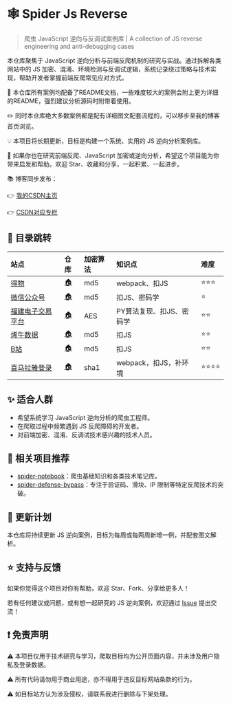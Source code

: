 # 🕸️ Spider Js Reverse

> 爬虫 JavaScript 逆向与反调试案例库 | A collection of JS reverse engineering and anti-debugging cases



本仓库聚焦于 JavaScript 逆向分析与前端反爬机制的研究与实战。通过拆解各类网站中的 JS
加密、混淆、环境检测与反调试逻辑，系统记录绕过策略与技术实现，帮助开发者掌握前端反爬常见应对方式。

🔨 本仓库所有案例均配备了README文档，一些难度较大的案例会附上更为详细的README，强烈建议分析源码时附带着使用。

✏️ 同时本仓库绝大多数案例都是配有详细图文配套流程的，可以移步至我的博客首页浏览。

💡 本项目将长期更新，目标是构建一个系统、实用的 JS 逆向分析案例库。

📌 如果你也在研究前端反爬、JavaScript 加密或逆向分析，希望这个项目能为你带来启发和帮助。欢迎 Star、收藏和分享，一起积累、一起进步。

📚 博客同步发布：

👉 [我的CSDN主页](https://blog.csdn.net/2401_87328929)

👉 [CSDN对应专栏](https://blog.csdn.net/2401_87328929/category_12970267.html)

## 🚅 目录跳转

| 站点                                                      | 仓库                                                                                                                                          | 加密算法 | 知识点             | 难度   |
|:--------------------------------------------------------|:--------------------------------------------------------------------------------------------------------------------------------------------|:-----|:----------------|:-----|
| [得物](https://www.dewu.com/)                             | [🏠](https://github.com/Annyfee/spider-js-reverse/tree/master/1%20%E5%BE%97%E7%89%A9)                                                       | md5  | webpack、扣JS     | ⭐⭐⭐  |
| [微信公众号](https://mp.weixin.qq.com/)                      | [🏠](https://github.com/Annyfee/spider-js-reverse/tree/master/2%20%E5%BE%AE%E4%BF%A1%E5%85%AC%E4%BC%97%E5%8F%B7)                            | md5  | 扣JS、密码学         | ⭐    |
| [福建电子交易平台](https://ggzyfw.fujian.gov.cn/business/list/) | [🏠](https://github.com/Annyfee/spider-js-reverse/tree/master/3%20%E7%A6%8F%E5%BB%BA%E7%94%B5%E5%AD%90%E4%BA%A4%E6%98%93%E5%B9%B3%E5%8F%B0) | AES  | PY算法复现、扣JS、密码学  | ⭐⭐   |
| [烯牛数据](https://www.xiniudata.com/industry/newest)       | [🏠](https://github.com/Annyfee/spider-js-reverse/tree/master/4%20%E7%83%AF%E7%89%9B%E6%95%B0%E6%8D%AE)                                     | md5  | 扣JS             | ⭐⭐   |
| [B站](https://search.bilibili.com/all)                   | [🏠](https://github.com/Annyfee/spider-js-reverse/tree/master/5%20B%E7%AB%99)                                                               | md5  | 扣JS             | ⭐⭐   |
| [喜马拉雅登录](https://passport.ximalaya.com/page/web/login)  | [🏠](https://github.com/Annyfee/spider-js-reverse/tree/master/6%20%E5%96%9C%E9%A9%AC%E6%8B%89%E9%9B%85%E7%99%BB%E5%BD%95)                   | sha1 | webpack，扣JS，补环境 | ⭐⭐⭐⭐ |

## ✨ 适合人群

- 希望系统学习 JavaScript 逆向分析的爬虫工程师。
- 在爬取过程中频繁遇到 JS 反爬障碍的开发者。
- 对前端加密、混淆、反调试技术感兴趣的技术人员。

## 📌 相关项目推荐

- [spider-notebook](https://github.com/Annyfee/spider-notebook)：爬虫基础知识和各类技术笔记库。
- [spider-defense-bypass](https://github.com/Annyfee/spider-defense-bypass)：专注于验证码、滑块、IP 限制等特定反爬技术的突破。

## 🧭 更新计划

本仓库将持续更新 JS 逆向案例，目标为每周或每两周新增一例，并配套图文解析。

## ⭐️ 支持与反馈

如果你觉得这个项目对你有帮助，欢迎 Star、Fork、分享给更多人！

若有任何建议或问题，或有想一起研究的 JS 逆向案例，欢迎通过 [Issue](https://github.com/Annyfee/js-spider-reverse/issues)
提出交流！

## ❗ 免责声明

⚠️ 本项目仅用于技术研究与学习，爬取目标均为公开页面内容，并未涉及用户隐私及登录数据。

⚠️ 所有代码请勿用于商业用途，亦不得用于违反目标网站条款的行为。

⚠️ 如目标站方认为涉及侵权，请联系我进行删除与下架处理。